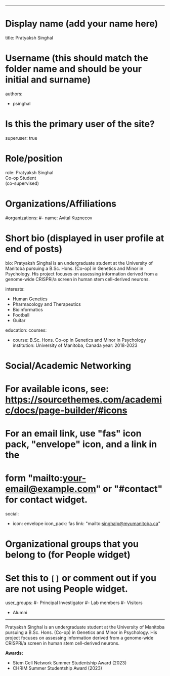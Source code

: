 
---
# Display name (add your name here)
title: Pratyaksh Singhal

# Username (this should match the folder name and should be your initial and surname)
authors:
- psinghal

# Is this the primary user of the site?
superuser: true

# Role/position
role: Pratyaksh Singhal <br> Co-op Student <br> (co-supervised)

# Organizations/Affiliations
#organizations:
#- name: Avital Kuznecov

# Short bio (displayed in user profile at end of posts)
bio: Pratyaksh Singhal is an undergraduate student at the University of Manitoba pursuing a B.Sc. Hons. (Co-op) in Genetics and Minor in Psychology. His project focuses on assessing information derived from a genome-wide CRISPRi/a screen in human stem cell-derived neurons.

interests:
- Human Genetics
- Pharmacology and Therapeutics
- Bioinformatics
- Football
- Guitar

education:
  courses:
  - course: B.Sc. Hons. Co-op in Genetics and Minor in Psychology
    institution: University of Manitoba, Canada
    year: 2018-2023
    
# Social/Academic Networking
# For available icons, see: https://sourcethemes.com/academic/docs/page-builder/#icons
#   For an email link, use "fas" icon pack, "envelope" icon, and a link in the
#   form "mailto:your-email@example.com" or "#contact" for contact widget.
social:
- icon: envelope
  icon_pack: fas
  link: "mailto:singhalp@myumanitoba.ca"
  
# Organizational groups that you belong to (for People widget)
#   Set this to `[]` or comment out if you are not using People widget.
user_groups:
#- Principal Investigator
#- Lab members
#- Visitors
- Alumni
---

Pratyaksh Singhal is an undergraduate student at the University of Manitoba pursuing a B.Sc. Hons. (Co-op) in Genetics and Minor in Psychology. His project focuses on assessing information derived from a genome-wide CRISPRi/a screen in human stem cell-derived neurons.

**Awards:**
- Stem Cell Network Summer Studentship Award (2023)
- CHRIM Summer Studentship Award (2023)
